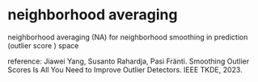 # neighborhood averaging
neighborhood averaging (NA) for neighborhood smoothing in prediction (outlier score ) space

reference: Jiawei Yang, Susanto Rahardja, Pasi Fränti. Smoothing Outlier Scores Is All You Need to Improve Outlier Detectors. IEEE TKDE, 2023.
